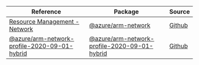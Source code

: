 | Reference | Package | Source |
|---|---|---|
|[Resource Management - Network](arm-network-readme)|[@azure/arm-network](https://www.npmjs.com/package/@azure/arm-network)|[Github](https://github.com/Azure/azure-sdk-for-js/blob/main/sdk/network/arm-network)|
|[@azure/arm-network-profile-2020-09-01-hybrid](arm-network-profile-2020-09-01-hybrid-readme)|[@azure/arm-network-profile-2020-09-01-hybrid](https://www.npmjs.com/package/@azure/arm-network-profile-2020-09-01-hybrid)|[Github](https://github.com/Azure/azure-sdk-for-js/blob/main/sdk/network/arm-network-profile-2020-09-01-hybrid)|
